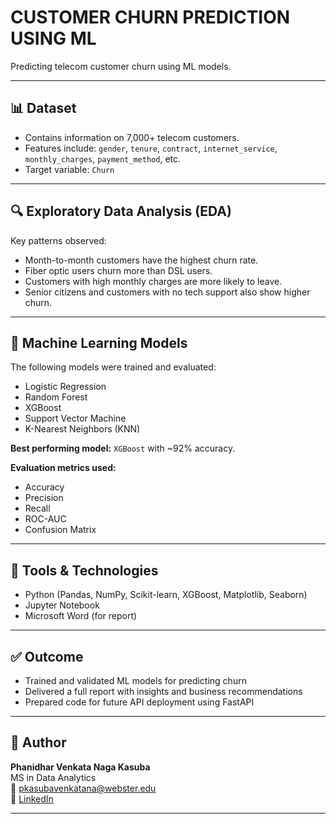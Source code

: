 # CUSTOMER CHURN PREDICTION USING ML
Predicting telecom customer churn using ML models.

---

## 📊 Dataset

- Contains information on 7,000+ telecom customers.
- Features include: `gender`, `tenure`, `contract`, `internet_service`, `monthly_charges`, `payment_method`, etc.
- Target variable: `Churn`

---

## 🔍 Exploratory Data Analysis (EDA)

Key patterns observed:
- Month-to-month customers have the highest churn rate.
- Fiber optic users churn more than DSL users.
- Customers with high monthly charges are more likely to leave.
- Senior citizens and customers with no tech support also show higher churn.

---

## 🧪 Machine Learning Models

The following models were trained and evaluated:
- Logistic Regression
- Random Forest
- XGBoost
- Support Vector Machine
- K-Nearest Neighbors (KNN)

**Best performing model:** `XGBoost` with ~92% accuracy.

**Evaluation metrics used:**
- Accuracy
- Precision
- Recall
- ROC-AUC
- Confusion Matrix

---

## 🚀 Tools & Technologies

- Python (Pandas, NumPy, Scikit-learn, XGBoost, Matplotlib, Seaborn)
- Jupyter Notebook
- Microsoft Word (for report)

---

## ✅ Outcome

- Trained and validated ML models for predicting churn
- Delivered a full report with insights and business recommendations
- Prepared code for future API deployment using FastAPI

---

## 🙋 Author

**Phanidhar Venkata Naga Kasuba**  
MS in Data Analytics  
📧 pkasubavenkatana@webster.edu  
🔗 [LinkedIn](www.linkedin.com/in/phanidhar-kasuba-venkata-naga)

---


